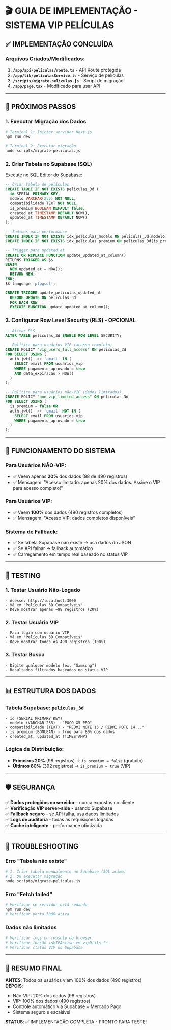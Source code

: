 # 🎬 GUIA DE IMPLEMENTAÇÃO - SISTEMA VIP PELÍCULAS

## ✅ IMPLEMENTAÇÃO CONCLUÍDA

### Arquivos Criados/Modificados:

1. **`/app/api/peliculas/route.ts`** - API Route protegida
2. **`/app/lib/peliculasService.ts`** - Serviço de películas
3. **`/scripts/migrate-peliculas.js`** - Script de migração 
4. **`/app/page.tsx`** - Modificado para usar API

---

## 🚀 PRÓXIMOS PASSOS

### 1. Executar Migração dos Dados

```bash
# Terminal 1: Iniciar servidor Next.js
npm run dev

# Terminal 2: Executar migração
node scripts/migrate-peliculas.js
```

### 2. Criar Tabela no Supabase (SQL)

Execute no SQL Editor do Supabase:

```sql
-- Criar tabela de películas
CREATE TABLE IF NOT EXISTS peliculas_3d (
  id SERIAL PRIMARY KEY,
  modelo VARCHAR(255) NOT NULL,
  compatibilidade TEXT NOT NULL,
  is_premium BOOLEAN DEFAULT false,
  created_at TIMESTAMP DEFAULT NOW(),
  updated_at TIMESTAMP DEFAULT NOW()
);

-- Índices para performance
CREATE INDEX IF NOT EXISTS idx_peliculas_modelo ON peliculas_3d(modelo);
CREATE INDEX IF NOT EXISTS idx_peliculas_premium ON peliculas_3d(is_premium);

-- Trigger para updated_at
CREATE OR REPLACE FUNCTION update_updated_at_column()
RETURNS TRIGGER AS $$
BEGIN
  NEW.updated_at = NOW();
  RETURN NEW;
END;
$$ language 'plpgsql';

CREATE TRIGGER update_peliculas_updated_at
  BEFORE UPDATE ON peliculas_3d
  FOR EACH ROW
  EXECUTE FUNCTION update_updated_at_column();
```

### 3. Configurar Row Level Security (RLS) - OPCIONAL

```sql
-- Ativar RLS
ALTER TABLE peliculas_3d ENABLE ROW LEVEL SECURITY;

-- Política para usuários VIP (acesso completo)
CREATE POLICY "vip_users_full_access" ON peliculas_3d
FOR SELECT USING (
  auth.jwt() ->> 'email' IN (
    SELECT email FROM usuarios_vip 
    WHERE pagamento_aprovado = true 
    AND data_expiracao > NOW()
  )
);

-- Política para usuários não-VIP (dados limitados)
CREATE POLICY "non_vip_limited_access" ON peliculas_3d
FOR SELECT USING (
  is_premium = false OR
  auth.jwt() ->> 'email' NOT IN (
    SELECT email FROM usuarios_vip 
    WHERE pagamento_aprovado = true
  )
);
```

---

## 🎯 FUNCIONAMENTO DO SISTEMA

### Para Usuários NÃO-VIP:
- ✅ Veem apenas **20%** dos dados (98 de 490 registros)
- ✅ Mensagem: "Acesso limitado: apenas 20% dos dados. Assine o VIP para acesso completo!"

### Para Usuários VIP:
- ✅ Veem **100%** dos dados (490 registros completos)
- ✅ Mensagem: "Acesso VIP: dados completos disponíveis"

### Sistema de Fallback:
- ✅ Se tabela Supabase não existir → usa dados do JSON
- ✅ Se API falhar → fallback automático
- ✅ Carregamento em tempo real baseado no status VIP

---

## 🔧 TESTING

### 1. Testar Usuário Não-Logado
```
- Acesse: http://localhost:3000
- Vá em "Películas 3D Compatíveis"
- Deve mostrar apenas ~98 registros (20%)
```

### 2. Testar Usuário VIP
```
- Faça login com usuário VIP
- Vá em "Películas 3D Compatíveis" 
- Deve mostrar todos os 490 registros (100%)
```

### 3. Testar Busca
```
- Digite qualquer modelo (ex: "Samsung")
- Resultados filtrados baseados no status VIP
```

---

## 📊 ESTRUTURA DOS DADOS

### Tabela Supabase: `peliculas_3d`
```
- id (SERIAL PRIMARY KEY)
- modelo (VARCHAR 255) - "POCO X5 PRO"
- compatibilidade (TEXT) - "REDMI NOTE 13 / REDMI NOTE 14..."
- is_premium (BOOLEAN) - true para 80% dos dados
- created_at, updated_at (TIMESTAMP)
```

### Lógica de Distribuição:
- **Primeiros 20%** (98 registros) → `is_premium = false` (gratuito)
- **Últimos 80%** (392 registros) → `is_premium = true` (VIP)

---

## 🛡️ SEGURANÇA

✅ **Dados protegidos no servidor** - nunca expostos no cliente  
✅ **Verificação VIP server-side** - usando Supabase  
✅ **Fallback seguro** - se API falha, usa dados limitados  
✅ **Logs de auditoria** - todas as requisições logadas  
✅ **Cache inteligente** - performance otimizada  

---

## 🚨 TROUBLESHOOTING

### Erro "Tabela não existe"
```bash
# 1. Criar tabela manualmente no Supabase (SQL acima)
# 2. Ou executar migração
node scripts/migrate-peliculas.js
```

### Erro "Fetch failed"
```bash
# Verificar se servidor está rodando
npm run dev
# Verificar porta 3000 ativa
```

### Dados não limitados
```bash
# Verificar logs no console do browser
# Verificar função isVIPActive em vipUtils.ts
# Verificar status VIP no Supabase
```

---

## 🎉 RESUMO FINAL

**ANTES**: Todos os usuários viam 100% dos dados (490 registros)  
**DEPOIS**: 
- Não-VIP: 20% dos dados (98 registros)
- VIP: 100% dos dados (490 registros)
- Controle automático via Supabase + Mercado Pago
- Sistema seguro e escalável

**STATUS**: ✅ IMPLEMENTAÇÃO COMPLETA - PRONTO PARA TESTE!